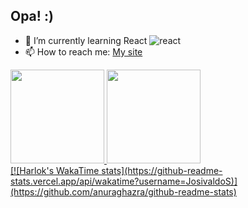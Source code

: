 ## Opa! :)

- 🌱 I’m currently learning React ![react](https://github.com/JosivaldoS/JosivaldoS/assets/77576339/1f40e566-de5d-4fe1-8bb5-d5f0725d444e)
- 📫 How to reach me: [My site](https://devjuninho.online/)

<div>
  <a href="https://github.com/JosivaldoS">
  <img height="150em" src="https://github-readme-stats.vercel.app/api?username=JosivaldoS&show_icons=true&theme=dark&include_all_commits=true&count_private=true"/>
  <img height="150em" src="https://github-readme-stats.vercel.app/api/top-langs/?username=JosivaldoS&layout=compact&langs_count=7&theme=dark"/>
  
</div>
[![Harlok's WakaTime stats](https://github-readme-stats.vercel.app/api/wakatime?username=JosivaldoS)](https://github.com/anuraghazra/github-readme-stats)

